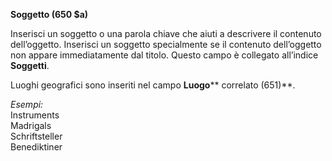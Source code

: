 **Soggetto (650 $a)**  
  
Inserisci un soggetto o una parola chiave che aiuti a descrivere il contenuto dell’oggetto. Inserisci un soggetto specialmente se il contenuto dell’oggetto non appare immediatamente dal titolo. Questo campo è collegato all’indice **Soggetti**.  
  
Luoghi geografici sono inseriti nel campo **Luogo****  correlato (651)**.  
  
_Esempi:_  
Instruments   
Madrigals   
Schriftsteller   
Benediktiner